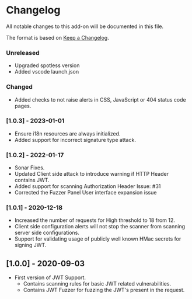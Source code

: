 # Changelog
All notable changes to this add-on will be documented in this file.

The format is based on [Keep a Changelog](https://keepachangelog.com/en/1.0.0/).

### Unreleased
 - Upgraded spotless version
 - Added vscode launch.json

### Changed
 - Added checks to not raise alerts in CSS, JavaScript or 404 status code pages.

### [1.0.3] - 2023-01-01
 - Ensure i18n resources are always initialized.
 - Added support for incorrect signature type attack.

### [1.0.2] - 2022-01-17
 - Sonar Fixes.
 - Updated Client side attack to introduce warning if HTTP Header contains JWT.
 - Added support for scanning Authorization Header Issue: #31 
 - Corrected the Fuzzer Panel User interface expansion issue

### [1.0.1] - 2020-12-18
 - Increased the number of requests for High threshold to 18 from 12.
 - Client side configuration alerts will not stop the scanner from scanning server side configurations.
 - Support for validating usage of publicly well known HMac secrets for signing JWT.

## [1.0.0] - 2020-09-03
 
 - First version of JWT Support.
   - Contains scanning rules for basic JWT related vulnerabilities.
   - Contains JWT Fuzzer for fuzzing the JWT's present in the request.
